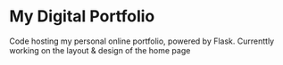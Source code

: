 # My Digital Portfolio
Code hosting my personal online portfolio, powered by Flask.
Currenttly working on the layout & design of the home page
